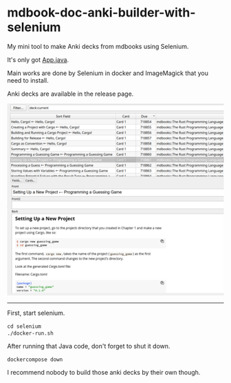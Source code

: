 # mdbook-doc-anki-builder-with-selenium

My mini tool to make Anki decks from mdbooks using Selenium.

It's only got [App.java](src/main/java/growingspaghetti/selenium_screenshooter/App.java).

Main works are done by Selenium in docker and ImageMagick that you need to install.

Anki decks are available in the release page.

![anki.png](./anki.png)

---

First, start selenium.
```
cd selenium
./docker-run.sh
```

After running that Java code, don't forget to shut it down. 
```
dockercompose down
```

I recommend nobody to build those anki decks by their own though.
